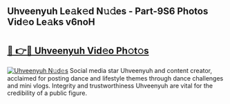 ## Uhveenyuh Le𝚊k𝚎d N𝚞𝚍es - Part-9S6 Photos Vid𝚎o Le𝚊ks v6noH

# <h2><a href="http://fbfrbh.evod.top/?m=Uhveenyuh">🔗 👉🔴 Uhveenyuh Vid𝚎o Ph𝚘t𝚘s</a></h2>

[![Uhveenyuh N𝚞d𝚎s](https://i.imgur.com/8V9OHl7.gif)](http://fbfrbh.evod.top/?m=Uhveenyuh)
Social media star Uhveenyuh and content creator, acclaimed for posting dance and lifestyle themes through dance challenges and mini vlogs. Integrity and trustworthiness Uhveenyuh are vital for the credibility of a public figure. 
